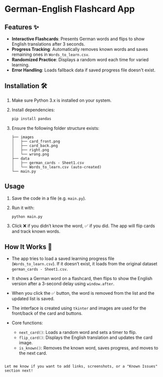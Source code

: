 # German-English Flashcard App 

## Features ✨
- **Interactive Flashcards**: Presents German words and flips to show English translations after 3 seconds.
- **Progress Tracking**: Automatically removes known words and saves remaining ones in `Words_to_learn.csv`.
- **Randomized Practice**: Displays a random word each time for varied learning.
- **Error Handling**: Loads fallback data if saved progress file doesn't exist.

## Installation 🛠
1. Make sure Python 3.x is installed on your system.
2. Install dependencies:
   ```bash
   pip install pandas

3. Ensure the following folder structure exists:

   ```
   ├── images
   │   ├── card_front.png
   │   ├── card_back.png
   │   ├── right.png
   │   └── wrong.png
   ├── data
   │   ├── german_cards - Sheet1.csv
   │   └── Words_to_learn.csv (auto-created)
   └── main.py
   ```

## Usage 

1. Save the code in a file (e.g. `main.py`).
2. Run it with:

   ```bash
   python main.py
   ```
3. Click ❌ if you didn’t know the word, ✅ if you did. The app will flip cards and track known words.

## How It Works 🧩

* The app tries to load a saved learning progress file (`Words_to_learn.csv`). If it doesn’t exist, it loads from the original dataset `german_cards - Sheet1.csv`.
* It shows a German word on a flashcard, then flips to show the English version after a 3-second delay using `window.after`.
* When you click the ✅ button, the word is removed from the list and the updated list is saved.
* The interface is created using `tkinter` and images are used for the front/back of the card and buttons.
* Core functions:

  * `next_card()`: Loads a random word and sets a timer to flip.
  * `flip_card()`: Displays the English translation and updates the card image.
  * `is_known()`: Removes the known word, saves progress, and moves to the next card.

```

Let me know if you want to add links, screenshots, or a "Known Issues" section next!
```
